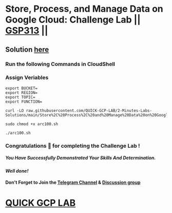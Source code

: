 # Store, Process, and Manage Data on Google Cloud: Challenge Lab || [GSP313](https://www.cloudskillsboost.google/focuses/60439?parent=catalog) ||

## Solution [here]()

### Run the following Commands in CloudShell

### Assign Veriables
```
export BUCKET=
export REGION=
export TOPIC=
export FUNCTION=
```
```
curl -LO raw.githubusercontent.com/QUICK-GCP-LAB/2-Minutes-Labs-Solutions/main/Store%2C%20Process%2C%20and%20Manage%20Data%20on%20Google%20Cloud%20Challenge%20Lab/arc100.sh

sudo chmod +x arc100.sh

./arc100.sh
```

### Congratulations 🎉 for completing the Challenge Lab !

##### *You Have Successfully Demonstrated Your Skills And Determination.*

#### *Well done!*

#### Don't Forget to Join the [Telegram Channel](https://t.me/QuickGcpLab) & [Discussion group](https://t.me/QuickGcpLabChats)

# [QUICK GCP LAB](https://www.youtube.com/@quickgcplab)